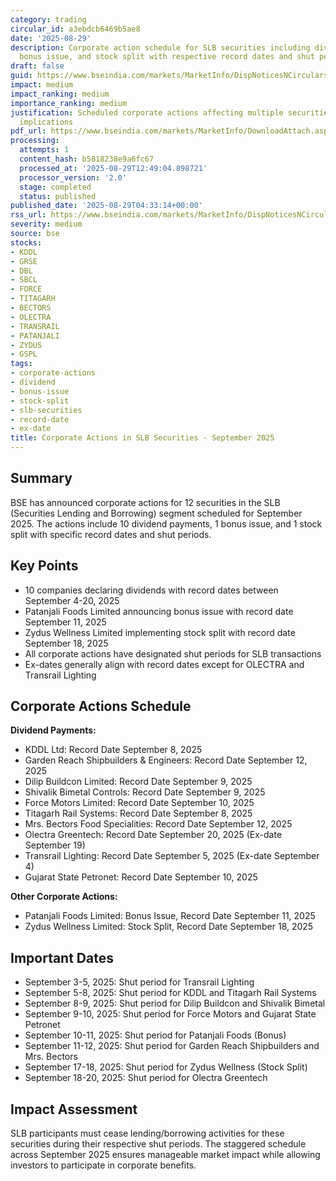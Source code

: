 ```yaml
---
category: trading
circular_id: a3ebdcb6469b5ae8
date: '2025-08-29'
description: Corporate action schedule for SLB securities including dividend payments,
  bonus issue, and stock split with respective record dates and shut periods.
draft: false
guid: https://www.bseindia.com/markets/MarketInfo/DispNoticesNCirculars.aspx?Noticeid={136F5EAF-2680-4714-B45E-6FC80382C399}&noticeno=20250829-1&dt=08/29/2025&icount=1&totcount=37&flag=0
impact: medium
impact_ranking: medium
importance_ranking: medium
justification: Scheduled corporate actions affecting multiple securities with trading
  implications
pdf_url: https://www.bseindia.com/markets/MarketInfo/DownloadAttach.aspx?id=20250829-1&attachedId=2fc872f7-8c90-4375-aa0c-067f19e7fff2
processing:
  attempts: 1
  content_hash: b5818238e9a6fc67
  processed_at: '2025-08-29T12:49:04.898721'
  processor_version: '2.0'
  stage: completed
  status: published
published_date: '2025-08-29T04:33:14+00:00'
rss_url: https://www.bseindia.com/markets/MarketInfo/DispNoticesNCirculars.aspx?Noticeid={136F5EAF-2680-4714-B45E-6FC80382C399}&noticeno=20250829-1&dt=08/29/2025&icount=1&totcount=37&flag=0
severity: medium
source: bse
stocks:
- KDDL
- GRSE
- DBL
- SBCL
- FORCE
- TITAGARH
- BECTORS
- OLECTRA
- TRANSRAIL
- PATANJALI
- ZYDUS
- GSPL
tags:
- corporate-actions
- dividend
- bonus-issue
- stock-split
- slb-securities
- record-date
- ex-date
title: Corporate Actions in SLB Securities - September 2025
---
```


## Summary

BSE has announced corporate actions for 12 securities in the SLB (Securities Lending and Borrowing) segment scheduled for September 2025. The actions include 10 dividend payments, 1 bonus issue, and 1 stock split with specific record dates and shut periods.

## Key Points

- 10 companies declaring dividends with record dates between September 4-20, 2025
- Patanjali Foods Limited announcing bonus issue with record date September 11, 2025
- Zydus Wellness Limited implementing stock split with record date September 18, 2025
- All corporate actions have designated shut periods for SLB transactions
- Ex-dates generally align with record dates except for OLECTRA and Transrail Lighting

## Corporate Actions Schedule

**Dividend Payments:**
- KDDL Ltd: Record Date September 8, 2025
- Garden Reach Shipbuilders & Engineers: Record Date September 12, 2025
- Dilip Buildcon Limited: Record Date September 9, 2025
- Shivalik Bimetal Controls: Record Date September 9, 2025
- Force Motors Limited: Record Date September 10, 2025
- Titagarh Rail Systems: Record Date September 8, 2025
- Mrs. Bectors Food Specialities: Record Date September 12, 2025
- Olectra Greentech: Record Date September 20, 2025 (Ex-date September 19)
- Transrail Lighting: Record Date September 5, 2025 (Ex-date September 4)
- Gujarat State Petronet: Record Date September 10, 2025

**Other Corporate Actions:**
- Patanjali Foods Limited: Bonus Issue, Record Date September 11, 2025
- Zydus Wellness Limited: Stock Split, Record Date September 18, 2025

## Important Dates

- September 3-5, 2025: Shut period for Transrail Lighting
- September 5-8, 2025: Shut period for KDDL and Titagarh Rail Systems
- September 8-9, 2025: Shut period for Dilip Buildcon and Shivalik Bimetal
- September 9-10, 2025: Shut period for Force Motors and Gujarat State Petronet
- September 10-11, 2025: Shut period for Patanjali Foods (Bonus)
- September 11-12, 2025: Shut period for Garden Reach Shipbuilders and Mrs. Bectors
- September 17-18, 2025: Shut period for Zydus Wellness (Stock Split)
- September 18-20, 2025: Shut period for Olectra Greentech

## Impact Assessment

SLB participants must cease lending/borrowing activities for these securities during their respective shut periods. The staggered schedule across September 2025 ensures manageable market impact while allowing investors to participate in corporate benefits.
